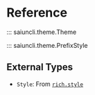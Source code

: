# **Reference**

::: saiuncli.theme.Theme

::: saiuncli.theme.PrefixStyle

## External Types

- `Style`: From [`rich.style`](https://rich.readthedocs.io/en/stable/reference/style.html)